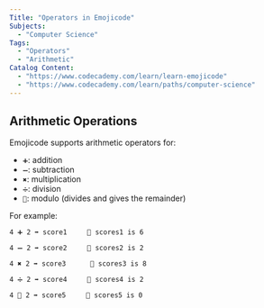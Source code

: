 ```yaml
---
Title: "Operators in Emojicode"
Subjects:
  - "Computer Science"
Tags:
  - "Operators"
  - "Arithmetic"
Catalog Content:
  - "https://www.codecademy.com/learn/learn-emojicode"
  - "https://www.codecademy.com/learn/paths/computer-science"
---
```


## Arithmetic Operations

Emojicode supports arithmetic operators for:

* `➕`: addition
* `➖`: subtraction
* `✖️`: multiplication
* `➗`: division
* `🚮`: modulo (divides and gives the remainder)

For example:

```
4 ➕ 2 ➡️ score1     💭 scores1 is 6
 
4 ➖ 2 ➡️ score2     💭 scores2 is 2
 
4 ✖️ 2 ➡️ score3      💭 scores3 is 8
 
4 ➗ 2 ➡️ score4     💭 scores4 is 2
 
4 🚮 2 ➡️ score5     💭 scores5 is 0
```
